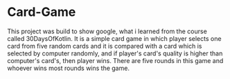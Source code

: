 # Card-Game
This project was build to show google, what i learned from the course called 30DaysOfKotlin. It is a simple card game in which player selects one card from five random cards  and it is compared with a card which is selected by computer randomly, and if player's card's quality is higher than computer's card's, then player wins. There are five rounds in this game and whoever wins most rounds wins the game.
